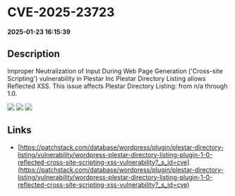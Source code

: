 # CVE-2025-23723

**2025-01-23 16:15:39**

## Description
Improper Neutralization of Input During Web Page Generation ('Cross-site Scripting') vulnerability in Plestar Inc Plestar Directory Listing allows Reflected XSS. This issue affects Plestar Directory Listing: from n/a through 1.0.

![](https://img.shields.io/static/v1?label=Score&message=7.1&color=red)
![](https://img.shields.io/static/v1?label=Severity&message=HIGH&color=red)
![](https://img.shields.io/static/v1?label=CWE&message=XSS&color=green)

## Links
- [https://patchstack.com/database/wordpress/plugin/plestar-directory-listing/vulnerability/wordpress-plestar-directory-listing-plugin-1-0-reflected-cross-site-scripting-xss-vulnerability?_s_id=cve](https://patchstack.com/database/wordpress/plugin/plestar-directory-listing/vulnerability/wordpress-plestar-directory-listing-plugin-1-0-reflected-cross-site-scripting-xss-vulnerability?_s_id=cve)
